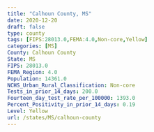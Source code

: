 ```yaml
---
title: "Calhoun County, MS"
date: 2020-12-20
draft: false
type: county
tags: [FIPS:28013.0,FEMA:4.0,Non-core,Yellow]
categories: [MS]
County: Calhoun County
State: MS
FIPS: 28013.0
FEMA_Region: 4.0
Population: 14361.0
NCHS_Urban_Rural_Classification: Non-core
Tests_in_prior_14_days: 200.0
Fourteen_day_test_rate_per_100000: 1393.0
Percent_Positivity_in_prior_14_days: 0.19
Level: Yellow
url: /states/MS/calhoun-county
---
```



